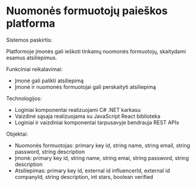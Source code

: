 ﻿# Nuomonės formuotojų paieškos platforma

Sistemos paskirtis:

Platformoje įmonės gali ieškoti tinkamų nuomonės formuotojų, skaitydami esamus atsiliepimus.

Funkciniai reikalavimai:

* Įmonė gali palikti atsiliepimą
* Įmonė ir nuomonės formuotojai gali perskaityti atsiliepimą

Technologijos:

* Loginiai komponentai realizuojami C# .NET karkasu
* Vaizdinė sąsaja realizuojama su JavaScript React biblioteka
* Loginiai ir vaizdiniai komponentai tarpusavyje bendrauja REST APIs

Objektai:

* Nuomonės formuotojas: primary key id, string name, string email, string password, string description
* Įmonė: primary key id, string name, string emai, string password, string description
* Atsiliepimas: primary key id, external id influencerId, external id companyId, string description, int stars, boolean verified